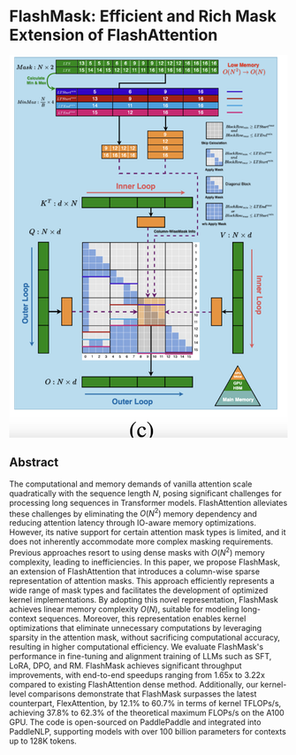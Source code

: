 # FlashMask: Efficient and Rich Mask Extension of FlashAttention

<p align="center">
<img src="flashmask.png" width="600" title="blank">
</p>

## Abstract

The computational and memory demands of vanilla attention scale quadratically
with the sequence length $N$, posing significant challenges for processing long
sequences in Transformer models. FlashAttention alleviates these challenges by
eliminating the $O(N^2)$ memory dependency and reducing attention latency
through IO-aware memory optimizations. However, its native support for certain
attention mask types is limited, and it does not inherently accommodate more
complex masking requirements. Previous approaches resort to using dense masks
with $O(N^2)$ memory complexity, leading to inefficiencies. In this paper, we
propose FlashMask, an extension of FlashAttention that introduces a column-wise
sparse representation of attention masks. This approach efficiently represents
a wide range of mask types and facilitates the development of optimized kernel
implementations. By adopting this novel representation, FlashMask achieves
linear memory complexity $O(N)$, suitable for modeling long-context sequences.
Moreover, this representation enables kernel optimizations that eliminate
unnecessary computations by leveraging sparsity in the attention mask, without
sacrificing computational accuracy, resulting in higher computational
efficiency. We evaluate FlashMask's performance in fine-tuning and alignment
training of LLMs such as SFT, LoRA, DPO, and RM. FlashMask achieves significant
throughput improvements, with end-to-end speedups ranging from 1.65x to 3.22x
compared to existing FlashAttention dense method. Additionally, our
kernel-level comparisons demonstrate that FlashMask surpasses the latest
counterpart, FlexAttention, by 12.1% to 60.7% in terms of kernel TFLOPs/s,
achieving 37.8% to 62.3% of the theoretical maximum FLOPs/s on the A100 GPU.
The code is open-sourced on PaddlePaddle and integrated into PaddleNLP,
supporting models with over 100 billion parameters for contexts up to 128K
tokens.
